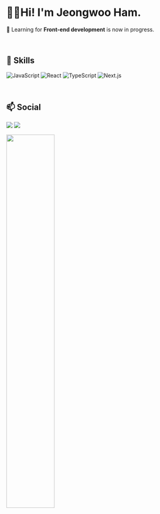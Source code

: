 # 👩‍💻Hi! I'm Jeongwoo Ham.

🌱 Learning for <b>Front-end development</b> is now in progress.

<br>

## 🐳 Skills

![JavaScript](https://img.shields.io/badge/javascript-F7DF1E.svg?style=for-the-badge&logo=javascript&logoColor=black)
![React](https://img.shields.io/badge/react-61DAFB.svg?style=for-the-badge&logo=react&logoColor=black)
![TypeScript](https://img.shields.io/badge/typescript-3178C6.svg?style=for-the-badge&logo=typescript&logoColor=white)
![Next.js](https://img.shields.io/badge/next.js-black.svg?style=for-the-badge&logo=next.js&logoColor=white)

<br>

## 📫 Social

[<img src="https://img.shields.io/badge/Gmail-EA4335.svg?style=for-the-badge&logo=Gmail&logoColor=white"/>](hamjw0122@gmail.com)
[<img src="https://img.shields.io/badge/velog-20C997.svg?style=for-the-badge&logo=velog&logoColor=white"/>](https://velog.io/@hamjw0122)

[<img width="50%" src="https://velog-readme-stats.vercel.app/api?name=hamjw0122">](https://velog-readme-stats.vercel.app/api/redirect?name=hamjw0122)
